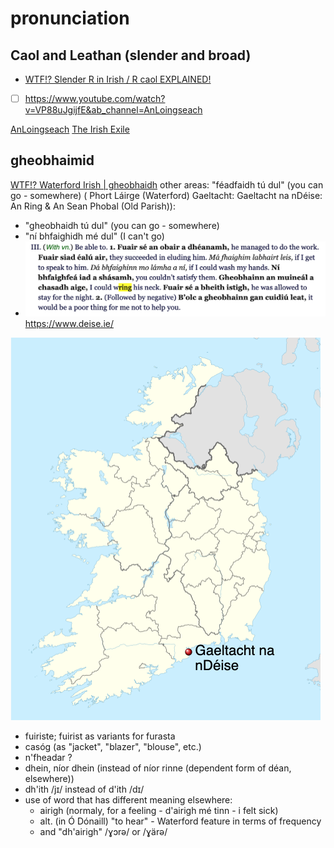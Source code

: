 # pronunciation

## Caol and Leathan (slender and broad)

- [WTF!? Slender R in Irish / R caol EXPLAINED!](https://www.youtube.com/watch?v=Aj45ma-qh2I&ab_channel=CiaraN%C3%AD%C3%89)
- [ ] <https://www.youtube.com/watch?v=VP88uJgijfE&ab_channel=AnLoingseach>

[AnLoingseach](https://www.youtube.com/@AnLoingseach)
[The Irish Exile](https://www.youtube.com/@theirishexile2043)

## gheobhaimid

[WTF!? Waterford Irish | gheobhaidh](https://www.youtube.com/watch?v=npMJtfHJSAo&list=PLY7rlV7E68LgLo4Vrzm-B5VWPk3MKB5VH&index=9&t=15s)
other areas: "féadfaidh tú dul" (you can go - somewhere)
( Phort Láirge (Waterford) Gaeltacht: Gaeltacht na nDéise: An Ring & An Sean Phobal (Old Parish)):

- "gheobhaidh tú dul" (you can go - somewhere)
- "ní bhfaighidh mé dul" (I can't go)
- ![Alt text](image-3.png)
<https://www.deise.ie/>

![Alt text](image-2.png)

- fuiriste; fuirist as variants for furasta
- casóg (as "jacket", "blazer", "blouse", etc.)
- n'fheadar ?
- dhein, níor dhein (instead of níor rinne (dependent form of déan, elsewhere))
- dh'ith /jɪ/ instead of d'ith /dɪ/
- use of word that has different meaning elsewhere:
  - airigh (normaly, for a feeling - d'airigh mé tinn - i felt sick)
  - alt. (in Ó Dónaill) "to hear" - Waterford feature in terms of frequency
  - and "dh'airigh" /ɣɔrə/ or /ɣärə/
